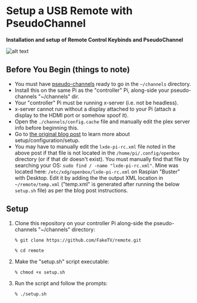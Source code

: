 # Setup a USB Remote with PseudoChannel
**Installation and setup of Remote Control Keybinds and PseudoChannel**

![alt text](https://miro.medium.com/max/1000/1*KGvIKhjzLm_Z9-9ZtOzjnA.png)


## Before You Begin (things to note)

- You must have [pseudo-channels](https://github.com/FakeTV/pseudo-channel) ready to go in the `~/channels` directory. 
- Install this on the same Pi as the "controller" Pi, along-side your pseudo-channels "~/channels" dir.
- Your "controller" Pi must be running x-server (i.e. not be headless). 
- x-server cannot run without a display attached to your Pi (attach a display to the HDMI port or somehow spoof it).
- Open the `./channels/config.cache` file and manually edit the plex server info before beginning this. 
- Go to [the original blog post](https://medium.com/@Fake.TV/configuring-a-usb-remote-control-for-faketv-functions-73e4caf60c20) to learn more about setup/configuration/setup.
- You may have to manually edit the `lxde-pi-rc.xml` file noted in the above post if that file is not located in the `/home/pi/.config/openbox` directory (or if that dir doesn't exist). You must manually find that file by searching your OS: `sudo find / -name "lxde-pi-rc.xml"`. Mine was located here: `/etc/xdg/openbox/lxde-pi-rc.xml` on Raspian "Buster" with Desktop. Edit it by adding the the output XML location in `~/remote/temp.xml` ("temp.xml" is generated after running the below `setup.sh` file) as per the blog post instructions.

## Setup

1) Clone this repository on your controller Pi along-side the pseudo-channels "~/channels" directory:

	`% git clone https://github.com/FakeTV/remote.git`

	`% cd remote`

2) Make the "setup.sh" script executable:

	`% chmod +x setup.sh`

3) Run the script and follow the prompts:

	`% ./setup.sh`